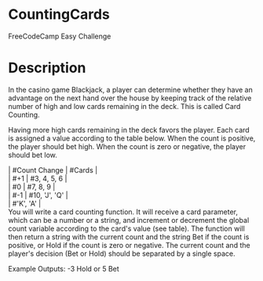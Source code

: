 # CountingCards
FreeCodeCamp Easy Challenge

# Description

In the casino game Blackjack, a player can determine whether they have an advantage on the next hand over the house by keeping track of the relative number of high and low cards remaining in the deck. This is called Card Counting. </br>

Having more high cards remaining in the deck favors the player. Each card is assigned a value according to the table below. When the count is positive, the player should bet high. When the count is zero or negative, the player should bet low. </br>

| #Count Change  |    #Cards     | </br>
|     #+1        |  #3, 4, 5, 6  |</br>
|      #0	       |   #7, 8, 9    |</br>
|     #-1	       | #10, 'J', 'Q' | </br>
                 |   #'K', 'A'   | </br>
You will write a card counting function. It will receive a card parameter, which can be a number or a string, and increment or decrement the global count variable according to the card's value (see table). The function will then return a string with the current count and the string Bet if the count is positive, or Hold if the count is zero or negative. The current count and the player's decision (Bet or Hold) should be separated by a single space. </br>

Example Outputs: -3 Hold or 5 Bet
